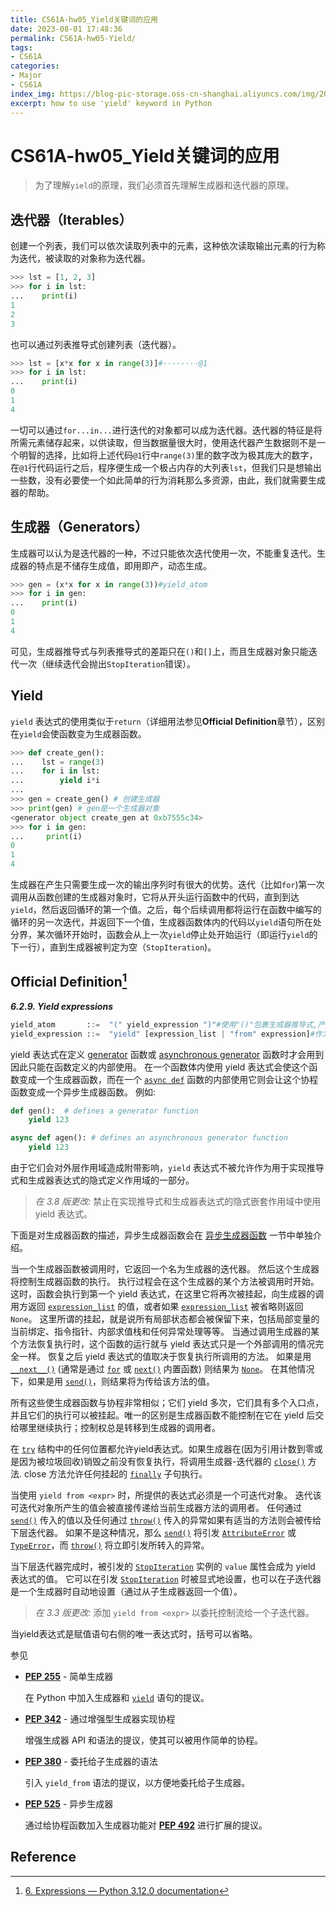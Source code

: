 ```yaml
---
title: CS61A-hw05_Yield关键词的应用
date: 2023-08-01 17:48:36
permalink: CS61A-hw05-Yield/
tags: 
- CS61A
categories:
- Major
- CS61A
index_img: https://blog-pic-storage.oss-cn-shanghai.aliyuncs.com/img/202307091514452.png
excerpt: how to use 'yield' keyword in Python
---
```


# CS61A-hw05_Yield关键词的应用

>  为了理解`yield`的原理，我们必须首先理解生成器和迭代器的原理。

## 迭代器（Iterables）

创建一个列表，我们可以依次读取列表中的元素，这种依次读取输出元素的行为称为迭代，被读取的对象称为迭代器。

```py
>>> lst = [1, 2, 3]
>>> for i in lst:
...    print(i)
1
2
3
```

也可以通过列表推导式创建列表（迭代器）。

```py
>>> lst = [x*x for x in range(3)]#········@1
>>> for i in lst:
...    print(i)
0
1
4
```

一切可以通过`for...in...`进行迭代的对象都可以成为迭代器。迭代器的特征是将所需元素储存起来，以供读取，但当数据量很大时，使用迭代器产生数据则不是一个明智的选择，比如将上述代码`@1`行中`range(3)`里的数字改为极其庞大的数字，在`@1`行代码运行之后，程序便生成一个极占内存的大列表`lst`，但我们只是想输出一些数，没有必要使一个如此简单的行为消耗那么多资源，由此，我们就需要生成器的帮助。

## 生成器（Generators）

生成器可以认为是迭代器的一种，不过只能依次迭代使用一次，不能重复迭代。生成器的特点是不储存生成值，即用即产，动态生成。

```py
>>> gen = (x*x for x in range(3))#yield_atom
>>> for i in gen:
...    print(i)
0
1
4
```

可见，生成器推导式与列表推导式的差距只在`()`和`[]`上，而且生成器对象只能迭代一次（继续迭代会抛出`StopIteration`错误）。

## Yield

`yield` 表达式的使用类似于`return`（详细用法参见**Official Definition**章节），区别在`yield`会使函数变为生成器函数。

```py
>>> def create_gen():
...    lst = range(3)
...    for i in lst:
...        yield i*i
...
>>> gen = create_gen() # 创建生成器
>>> print(gen) # gen是一个生成器对象
<generator object create_gen at 0xb7555c34>
>>> for i in gen:
...     print(i)
0
1
4
```

生成器在产生只需要生成一次的输出序列时有很大的优势。迭代（比如`for`)第一次调用从函数创建的生成器对象时，它将从开头运行函数中的代码，直到到达`yield`，然后返回循环的第一个值。之后，每个后续调用都将运行在函数中编写的循环的另一次迭代，并返回下一个值，生成器函数体内的代码以`yield`语句所在处分界，某次循环开始时，函数会从上一次`yield`停止处开始运行（即运行`yield`的下一行），直到生成器被判定为空（`StopIteration`)。

## Official Definition[^1]

***6.2.9. Yield expressions***

```python
yield_atom       ::=  "(" yield_expression ")"#使用"()"包裹生成器推导式,产生生成器
yield_expression ::=  "yield" [expression_list | "from" expression]#作为表达式在函数体中使用
```

yield 表达式在定义 [generator](https://docs.python.org/zh-cn/3/glossary.html#term-generator) 函数或 [asynchronous generator](https://docs.python.org/zh-cn/3/glossary.html#term-asynchronous-generator) 函数时才会用到因此只能在函数定义的内部使用。 在一个函数体内使用 yield 表达式会使这个函数变成一个生成器函数，而在一个 [`async def`](https://docs.python.org/zh-cn/3/reference/compound_stmts.html#async-def) 函数的内部使用它则会让这个协程函数变成一个异步生成器函数。 例如:

```python
def gen():  # defines a generator function
    yield 123

async def agen(): # defines an asynchronous generator function
    yield 123
```

由于它们会对外层作用域造成附带影响，`yield` 表达式不被允许作为用于实现推导式和生成器表达式的隐式定义作用域的一部分。

> *在 3.8 版更改:* 禁止在实现推导式和生成器表达式的隐式嵌套作用域中使用 yield 表达式。

下面是对生成器函数的描述，异步生成器函数会在 [异步生成器函数](https://docs.python.org/zh-cn/3/reference/expressions.html?highlight=yield#asynchronous-generator-functions) 一节中单独介绍。

当一个生成器函数被调用时，它返回一个名为生成器的迭代器。 然后这个生成器将控制生成器函数的执行。 执行过程会在这个生成器的某个方法被调用时开始。 这时，函数会执行到第一个 yield 表达式，在这里它将再次被挂起，向生成器的调用方返回 [`expression_list`](https://docs.python.org/zh-cn/3/reference/expressions.html?highlight=yield#grammar-token-python-grammar-expression_list) 的值，或者如果 [`expression_list`](https://docs.python.org/zh-cn/3/reference/expressions.html?highlight=yield#grammar-token-python-grammar-expression_list) 被省略则返回 `None`。 这里所谓的挂起，就是说所有局部状态都会被保留下来，包括局部变量的当前绑定、指令指针、内部求值栈和任何异常处理等等。 当通过调用生成器的某个方法恢复执行时，这个函数的运行就与 yield 表达式只是一个外部调用的情况完全一样。 恢复之后 yield 表达式的值取决于恢复执行所调用的方法。 如果是用 [`__next__()`](https://docs.python.org/zh-cn/3/reference/expressions.html?highlight=yield#generator.__next__) (通常是通过 [`for`](https://docs.python.org/zh-cn/3/reference/compound_stmts.html#for) 或 [`next()`](https://docs.python.org/zh-cn/3/library/functions.html#next) 内置函数) 则结果为 [`None`](https://docs.python.org/zh-cn/3/library/constants.html#None)。 在其他情况下，如果是用 [`send()`](https://docs.python.org/zh-cn/3/reference/expressions.html?highlight=yield#generator.send)，则结果将为传给该方法的值。

所有这些使生成器函数与协程非常相似；它们 yield 多次，它们具有多个入口点，并且它们的执行可以被挂起。唯一的区别是生成器函数不能控制在它在 yield 后交给哪里继续执行；控制权总是转移到生成器的调用者。

在 [`try`](https://docs.python.org/zh-cn/3/reference/compound_stmts.html#try) 结构中的任何位置都允许yield表达式。如果生成器在(因为引用计数到零或是因为被垃圾回收)销毁之前没有恢复执行，将调用生成器-迭代器的 [`close()`](https://docs.python.org/zh-cn/3/reference/expressions.html?highlight=yield#generator.close) 方法. close 方法允许任何挂起的 [`finally`](https://docs.python.org/zh-cn/3/reference/compound_stmts.html#finally) 子句执行。

当使用 `yield from <expr>` 时，所提供的表达式必须是一个可迭代对象。 迭代该可迭代对象所产生的值会被直接传递给当前生成器方法的调用者。 任何通过 [`send()`](https://docs.python.org/zh-cn/3/reference/expressions.html?highlight=yield#generator.send) 传入的值以及任何通过 [`throw()`](https://docs.python.org/zh-cn/3/reference/expressions.html?highlight=yield#generator.throw) 传入的异常如果有适当的方法则会被传给下层迭代器。 如果不是这种情况，那么 [`send()`](https://docs.python.org/zh-cn/3/reference/expressions.html?highlight=yield#generator.send) 将引发 [`AttributeError`](https://docs.python.org/zh-cn/3/library/exceptions.html#AttributeError) 或 [`TypeError`](https://docs.python.org/zh-cn/3/library/exceptions.html#TypeError)，而 [`throw()`](https://docs.python.org/zh-cn/3/reference/expressions.html?highlight=yield#generator.throw) 将立即引发所转入的异常。

当下层迭代器完成时，被引发的 [`StopIteration`](https://docs.python.org/zh-cn/3/library/exceptions.html#StopIteration) 实例的 `value` 属性会成为 yield 表达式的值。 它可以在引发 [`StopIteration`](https://docs.python.org/zh-cn/3/library/exceptions.html#StopIteration) 时被显式地设置，也可以在子迭代器是一个生成器时自动地设置（通过从子生成器返回一个值）。

> *在 3.3 版更改:* 添加 `yield from <expr>` 以委托控制流给一个子迭代器。

当yield表达式是赋值语句右侧的唯一表达式时，括号可以省略。

参见

- [**PEP 255**](https://peps.python.org/pep-0255/) - 简单生成器

  在 Python 中加入生成器和 [`yield`](https://docs.python.org/zh-cn/3/reference/simple_stmts.html#yield) 语句的提议。

- [**PEP 342**](https://peps.python.org/pep-0342/) - 通过增强型生成器实现协程

  增强生成器 API 和语法的提议，使其可以被用作简单的协程。

- [**PEP 380**](https://peps.python.org/pep-0380/) - 委托给子生成器的语法

  引入 `yield_from` 语法的提议，以方便地委托给子生成器。

- [**PEP 525**](https://peps.python.org/pep-0525/) - 异步生成器

  通过给协程函数加入生成器功能对 [**PEP 492**](https://peps.python.org/pep-0492/) 进行扩展的提议。

## Reference

[^1]:[6. Expressions — Python 3.12.0 documentation](https://docs.python.org/3/reference/expressions.html#grammar-token-python-grammar-yield_expression)
[^2]:[iterator - What does the "yield" keyword do in Python? - Stack Overflow](https://stackoverflow.com/questions/231767/what-does-the-yield-keyword-do-in-python?page=1&tab=scoredesc#tab-top)
[^3]:[python生成器-CSDN博客](https://blog.csdn.net/weixin_33751566/article/details/92288708)

